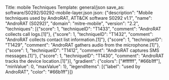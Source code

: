 Title: mobile Techniques
Template: general/json
save_as: software/S0292/S0292-mobile-layer.json
json: {"description": "Mobile techniques used by AndroRAT, ATT&CK software S0292 v1.1", "name": "AndroRAT (S0292)", "domain": "mitre-mobile", "version": "2.2", "techniques": [{"score": 1, "techniqueID": "T1433", "comment": "AndroRAT collects call logs.[1]"}, {"score": 1, "techniqueID": "T1432", "comment": "AndroRAT collects contact list information.[1]"}, {"score": 1, "techniqueID": "T1429", "comment": "AndroRAT gathers audio from the microphone.[1]"}, {"score": 1, "techniqueID": "T1412", "comment": "AndroRAT captures SMS messages.[1]"}, {"score": 1, "techniqueID": "T1430", "comment": "AndroRAT tracks the device location.[1]"}], "gradient": {"colors": ["#ffffff", "#66b1ff"], "minValue": 0, "maxValue": 1}, "legendItems": [{"label": "used by AndroRAT", "color": "#66b1ff"}]}